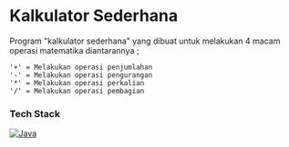 # Kalkulator Sederhana

Program "kalkulator sederhana" yang dibuat untuk melakukan 4 macam operasi matematika diantarannya ;

````
'+' = Melakukan operasi penjumlahan
'-' = Melakukan operasi pengurangan
'*' = Melakukan operasi perkalian
'/' = Melakukan operasi pembagian
````

### Tech Stack

[![Java][JavaImg]][JavaUrl]


[JavaUrl]: https://www.java.com/en/
[JavaImg]: https://img.shields.io/badge/java-%23ED8B00.svg?style=for-the-badge&logo=openjdk&logoColor=white